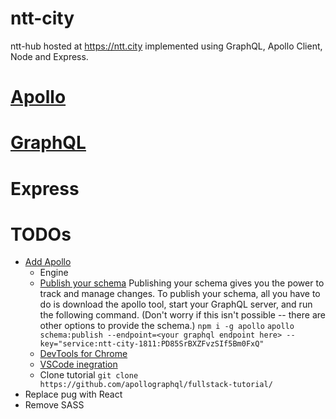 # ntt-city
ntt-hub hosted at https://ntt.city implemented using GraphQL, Apollo Client, Node and Express.

# [Apollo](https://www.apollographql.com)

# [GraphQL](https://graphql.org)

# Express



# TODOs

* [Add Apollo](https://www.apollographql.com/docs/tutorial/introduction.html)
  - Engine
  - [Publish your schema](https://engine.apollographql.com/account/gh.ntt-city/new/ntt-city-1811?previousUrl=%2Faccount%2Fgh.lucas-martinez%2Fservices)
    Publishing your schema gives you the power to track and manage changes. To publish your schema, all you have to do is download the apollo tool, start your GraphQL server, and run the following command. (Don't worry if this isn't possible -- there are other options to provide the schema.)
    ```npm i -g apollo```
    ```apollo schema:publish --endpoint=<your graphql endpoint here> --key="service:ntt-city-1811:PD85SrBXZFvzSIf5Bm0FxQ"```
  - [DevTools for Chrome](https://chrome.google.com/webstore/detail/apollo-client-developer-t/jdkknkkbebbapilgoeccciglkfbmbnfm)
  - [VSCode inegration](https://marketplace.visualstudio.com/items?itemName=apollographql.vscode-apollo)
  - Clone tutorial
    ```git clone https://github.com/apollographql/fullstack-tutorial/```
* Replace pug with React
* Remove SASS

